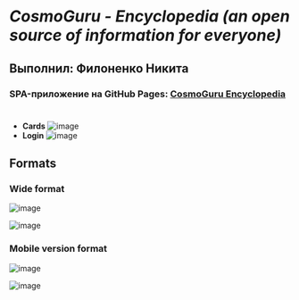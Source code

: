 # ***CosmoGuru - Encyclopedia (an open source of information for everyone)***
## Выполнил: **Филоненко Никита**
### SPA-приложение на GitHub Pages: [CosmoGuru Encyclopedia](https://nikstork.github.io/AngularPractice/)
#
+ **Cards**
![image](https://github.com/NikStork/AngularPractice/assets/103507130/5755dd63-de0e-415e-ac6b-c1ecaac71817)
+ **Login**
![image](https://github.com/NikStork/AngularPractice/assets/103507130/c66b8303-8e0f-4695-b88f-fd21e32094a8)
## Formats
### Wide format
![image](https://github.com/NikStork/AngularPractice/assets/103507130/2f2523b3-4506-4304-9180-b96cb97b4757)

![image](https://github.com/NikStork/AngularPractice/assets/103507130/8205be0c-6004-4eb3-ae5a-9e7966383d30)

### Mobile version format
![image](https://github.com/NikStork/AngularPractice/assets/103507130/7c6d55cd-532a-42c5-936e-dd1bb0fb3818)

![image](https://github.com/NikStork/AngularPractice/assets/103507130/bb090822-b27b-412b-bf33-4bb1b35c3513)
